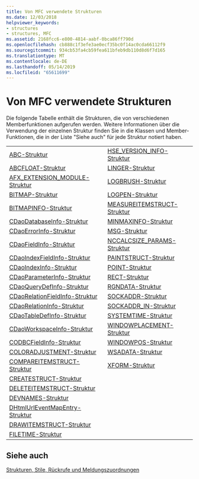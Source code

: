 ```yaml
---
title: Von MFC verwendete Strukturen
ms.date: 12/03/2018
helpviewer_keywords:
- structures
- structures, MFC
ms.assetid: 2168fcc6-e800-4814-aabf-0bca86ff790d
ms.openlocfilehash: cb888c1f3efe3ae0ecf35bc0f14ac0cda66112f9
ms.sourcegitcommit: 934cb53fa4cb59fea611bfeb9db110d8d6f7d165
ms.translationtype: MT
ms.contentlocale: de-DE
ms.lasthandoff: 05/14/2019
ms.locfileid: "65611699"
---
```

# <a name="structures-used-by-mfc"></a>Von MFC verwendete Strukturen

Die folgende Tabelle enthält die Strukturen, die von verschiedenen Memberfunktionen aufgerufen werden. Weitere Informationen über die Verwendung der einzelnen Struktur finden Sie in die Klassen und Member-Funktionen, die in der Liste "Siehe auch" für jede Struktur notiert haben.

|||
|-|-|
|[ABC-Struktur](/windows/desktop/api/wingdi/ns-wingdi-_abc)|[HSE_VERSION_INFO-Struktur](../../mfc/reference/hse-version-info-structure.md)|
|[ABCFLOAT-Struktur](/windows/desktop/api/wingdi/ns-wingdi-_abcfloat)|[LINGER-Struktur](/windows/desktop/api/winsock/ns-winsock-linger)|
|[AFX_EXTENSION_MODULE-Struktur](../../mfc/reference/afx-extension-module-structure.md)|[LOGBRUSH-Struktur](/windows/desktop/api/wingdi/ns-wingdi-taglogbrush)|
|[BITMAP-Struktur](/windows/desktop/api/wingdi/ns-wingdi-tagbitmap)|[LOGPEN-Struktur](/windows/desktop/api/Wingdi/ns-wingdi-taglogpen)|
|[BITMAPINFO-Struktur](/windows/desktop/api/wingdi/ns-wingdi-tagbitmapinfo)|[MEASUREITEMSTRUCT-Struktur](/windows/desktop/api/winuser/ns-winuser-tagmeasureitemstruct)|
|[CDaoDatabaseInfo-Struktur](../../mfc/reference/cdaodatabaseinfo-structure.md)|[MINMAXINFO-Struktur](/windows/desktop/api/winuser/ns-winuser-tagminmaxinfo)|
|[CDaoErrorInfo-Struktur](../../mfc/reference/cdaoerrorinfo-structure.md)|[MSG-Struktur](/windows/desktop/api/winuser/ns-winuser-tagmsg)|
|[CDaoFieldInfo-Struktur](../../mfc/reference/cdaofieldinfo-structure.md)|[NCCALCSIZE_PARAMS-Struktur](/windows/desktop/api/winuser/ns-winuser-tagnccalcsize_params)|
|[CDaoIndexFieldInfo-Struktur](../../mfc/reference/cdaoindexfieldinfo-structure.md)|[PAINTSTRUCT-Struktur](/windows/desktop/api/winuser/ns-winuser-tagpaintstruct)|
|[CDaoIndexInfo-Struktur](../../mfc/reference/cdaoindexinfo-structure.md)|[POINT-Struktur](/windows/desktop/api/windef/ns-windef-tagpoint)|
|[CDaoParameterInfo-Struktur](../../mfc/reference/cdaoparameterinfo-structure.md)|[RECT-Struktur](/windows/desktop/api/windef/ns-windef-tagrect)|
|[CDaoQueryDefInfo-Struktur](../../mfc/reference/cdaoquerydefinfo-structure.md)|[RGNDATA-Struktur](/windows/desktop/api/wingdi/ns-wingdi-_rgndata)|
|[CDaoRelationFieldInfo-Struktur](../../mfc/reference/cdaorelationfieldinfo-structure.md)|[SOCKADDR-Struktur](/windows/desktop/winsock/sockaddr-2)|
|[CDaoRelationInfo-Struktur](../../mfc/reference/cdaorelationinfo-structure.md)|[SOCKADDR_IN-Struktur](/windows/desktop/winsock/sockaddr-2)|
|[CDaoTableDefInfo-Struktur](../../mfc/reference/cdaotabledefinfo-structure.md)|[SYSTEMTIME-Struktur](/windows/desktop/api/minwinbase/ns-minwinbase-systemtime)
|[CDaoWorkspaceInfo-Struktur](../../mfc/reference/cdaoworkspaceinfo-structure.md)|[WINDOWPLACEMENT-Struktur](/windows/desktop/api/winuser/ns-winuser-tagwindowplacement)|
|[CODBCFieldInfo-Struktur](../../mfc/reference/codbcfieldinfo-structure.md)|[WINDOWPOS-Struktur](/windows/desktop/api/winuser/ns-winuser-tagwindowpos)
|[COLORADJUSTMENT-Struktur](/windows/desktop/api/wingdi/ns-wingdi-tagcoloradjustment)|[WSADATA-Struktur](/windows/desktop/api/winsock2/ns-winsock2-wsadata)|
|[COMPAREITEMSTRUCT-Struktur](/windows/desktop/api/winuser/ns-winuser-tagcompareitemstruct)|[XFORM-Struktur](/windows/desktop/api/wingdi/ns-wingdi-tagxform)|
|[CREATESTRUCT-Struktur](/windows/desktop/api/winuser/ns-winuser-tagcreatestructa)||
|[DELETEITEMSTRUCT-Struktur](/windows/desktop/api/winuser/ns-winuser-tagdeleteitemstruct)||
|[DEVNAMES-Struktur](/windows/desktop/api/commdlg/ns-commdlg-tagdevnames)||
|[DHtmlUrlEventMapEntry-Struktur](../../mfc/reference/dhtmlurleventmapentry-structure.md)||
|[DRAWITEMSTRUCT-Struktur](/windows/desktop/api/winuser/ns-winuser-tagdrawitemstruct)||
|[FILETIME-Struktur](/windows/desktop/api/minwinbase/ns-minwinbase-filetime)||

## <a name="see-also"></a>Siehe auch

[Strukturen, Stile, Rückrufe und Meldungszuordnungen](../../mfc/reference/structures-styles-callbacks-and-message-maps.md)
